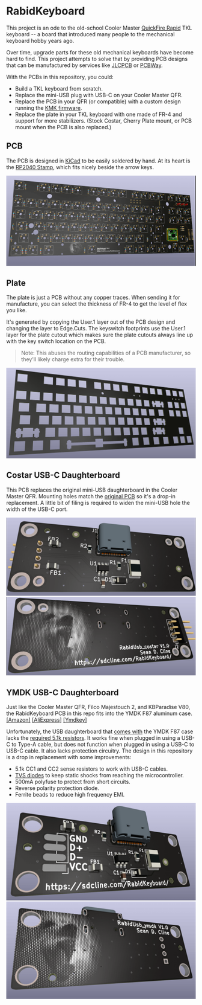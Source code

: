 # RabidKeyboard

This project is an ode to the old-school Cooler Master [QuickFire Rapid](https://deskthority.net/wiki/Cooler_Master_QuickFire_Rapid) TKL keyboard -- a board that introduced many people to the mechanical keyboard hobby years ago.

Over time, upgrade parts for these old mechanical keyboards have become hard to find. This project attempts to solve that by providing PCB designs that can be manufactured by services like [JLCPCB](https://jlcpcb.com/) or [PCBWay](https://www.pcbway.com/).

With the PCBs in this repository, you could:
 - Build a TKL keyboard from scratch.
 - Replace the mini-USB plug with USB-C on your Cooler Master QFR.
 - Replace the PCB in your QFR (or compatible) with a custom design running the [KMK firmware](https://github.com/KMKfw/kmk_firmware).
 - Replace the plate in your TKL keyboard with one made of FR-4 and support for more stabilizers. (Stock Costar, Cherry Plate mount, or PCB mount when the PCB is also replaced.)

## PCB
The PCB is designed in [KiCad](https://www.kicad.org/) to be easily soldered by hand. At its heart is the [RP2040 Stamp](https://www.lectronz.com/products/rp2040-stamp), which fits nicely beside the arrow keys.

![PCB 3D Render](pcb/images/pcb-front-3d.png)

## Plate
The plate is just a PCB without any copper traces. When sending it for manufacture, you can select the thickness of FR-4 to get the level of flex you like.

It's generated by copying the User.1 layer out of the PCB design and changing the layer to Edge.Cuts. The keyswitch footprints use the User.1 layer for the plate cutout which makes sure the plate cutouts always line up with the key switch location on the PCB.

> Note: This abuses the routing capabilities of a PCB manufacturer, so they'll likely charge extra for their trouble.

![Plate 3D Render](plate/images/plate-front-3d.png)

## Costar USB-C Daughterboard
This PCB replaces the original mini-USB daughterboard in the Cooler Master QFR. Mounting holes match the [original PCB](reference/Quickfire%20Rapid/USB%20Daughterboard%20-%20Front.jpg) so it's a drop-in replacement. A little bit of filing is required to widen the mini-USB hole the width of the USB-C port.

![Costar USB-C Front 3D Render](usb_costar/images/usb_costar-front-3d.png)
![Costar USB-C Back 3D Render](usb_costar/images/usb_costar-back-3d.png)

## YMDK USB-C Daughterboard
Just like the Cooler Master QFR, Filco Majestouch 2, and KBParadise V80, the RabidKeyboard PCB in this repo fits into the YMDK F87 aluminum case.
[[Amazon]](https://amzn.com/dp/B06XNTWXWL)
[[AliExpress]](https://www.aliexpress.us/item/2251832431251957.html)
[[Ymdkey]](https://ymdkey.com/products/f87-tkl-cnc-anodized-aluminum-case-for-filco-cm-cooler-master-87-tenkeyless)

Unfortunately, the USB daughterboard that [comes with](reference/YMDK/YMDK%20Usb%20-%20Back.png) the YMDK F87 case lacks the [required 5.1k resistors](https://hackaday.com/2023/01/04/all-about-usb-c-resistors-and-emarkers/). It works fine when plugged in using a USB-C to Type-A cable, but does not function when plugged in using a USB-C to USB-C cable. It also lacks protection circuitry. The design in this repository is a drop in replacement with some improvements:
 - 5.1k CC1 and CC2 sense resistors to work with USB-C cables.
 - [TVS diodes](https://en.wikipedia.org/wiki/Surge_protector#Transient_voltage_suppressor) to keep static shocks from reaching the microcontroller.
 - 500mA polyfuse to protect from short circuits.
 - Reverse polarity protection diode.
 - Ferrite beads to reduce high frequency EMI.

![YMDK USB-C Front 3D Render](usb_ymdk/images/usb_ymdk-front-3d.png)
![YMDK USB-C Back 3D Render](usb_ymdk/images/usb_ymdk-back-3d.png)
